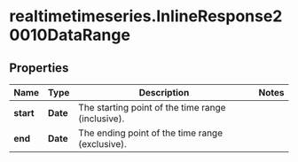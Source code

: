 # realtimetimeseries.InlineResponse20010DataRange

## Properties

Name | Type | Description | Notes
------------ | ------------- | ------------- | -------------
**start** | **Date** | The starting point of the time range (inclusive). | 
**end** | **Date** | The ending point of the time range (exclusive). | 



